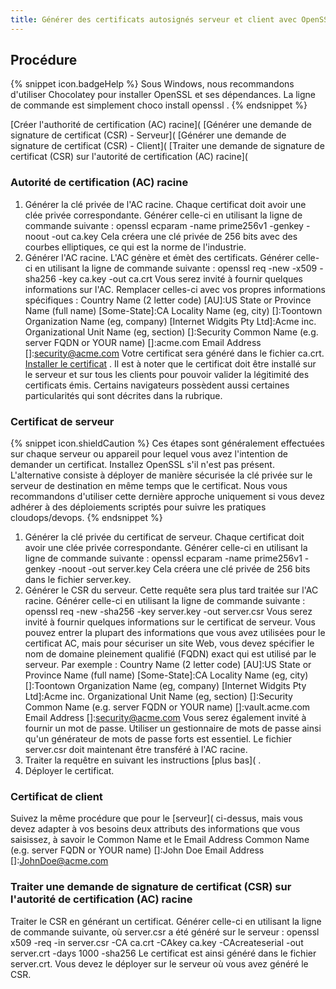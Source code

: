 ```yaml
---
title: Générer des certificats autosignés serveur et client avec OpenSSL
---
```

## Procédure 
{% snippet icon.badgeHelp %} 
Sous Windows, nous recommandons d&apos;utiliser Chocolatey pour installer OpenSSL et ses dépendances. La ligne de commande est simplement choco install openssl . 
{% endsnippet %}
 
[Créer l&apos;authorité de certification (AC) racine]( 
[Générer une demande de signature de certificat (CSR) - Serveur]( 
[Générer une demande de signature de certificat (CSR) - Client]( 
[Traiter une demande de signature de certificat (CSR) sur l&apos;autorité de certification (AC) racine]( 
### Autorité de certification (AC) racine 
1. Générer la clé privée de l&apos;AC racine. Chaque certificat doit avoir une clée privée correspondante. Générer celle-ci en utilisant la ligne de commande suivante : openssl ecparam -name prime256v1 -genkey -noout -out ca.key Cela créera une clé privée de 256 bits avec des courbes elliptiques, ce qui est la norme de l&apos;industrie. 
2. Générer l&apos;AC racine. L&apos;AC génère et émèt des certificats. Générer celle-ci en utilisant la ligne de commande suivante : openssl req -new -x509 -sha256 -key ca.key -out ca.crt Vous serez invité à fournir quelques informations sur l&apos;AC. Remplacer celles-ci avec vos propres informations spécifiques : Country Name (2 letter code) [AU]:US State or Province Name (full name) [Some-State]:CA Locality Name (eg, city) []:Toontown Organization Name (eg, company) [Internet Widgits Pty Ltd]:Acme inc. Organizational Unit Name (eg, section) []:Security Common Name (e.g. server FQDN or YOUR name) []:acme.com Email Address []:security@acme.com Votre certificat sera généré dans le fichier ca.crt. 
[Installer le certificat](KB_InstallRootCertificates) . Il est à noter que le certificat doit être installé sur le serveur et sur tous les clients pour pouvoir valider la légitimité des certificats émis. Certains navigateurs possèdent aussi certaines particularités qui sont décrites dans la rubrique. 
### Certificat de serveur 
{% snippet icon.shieldCaution %} 
Ces étapes sont généralement effectuées sur chaque serveur ou appareil pour lequel vous avez l&apos;intention de demander un certificat. Installez OpenSSL s&apos;il n&apos;est pas présent. L&apos;alternative consiste à déployer de manière sécurisée la clé privée sur le serveur de destination en même temps que le certificat. Nous vous recommandons d&apos;utiliser cette dernière approche uniquement si vous devez adhérer à des déploiements scriptés pour suivre les pratiques cloudops/devops. 
{% endsnippet %}
 
1. Générer la clé privée du certificat de serveur. Chaque certificat doit avoir une clée privée correspondante. Générer celle-ci en utilisant la ligne de commande suivante : openssl ecparam -name prime256v1 -genkey -noout -out server.key Cela créera une clé privée de 256 bits dans le fichier server.key. 
2. Générer le CSR du serveur. Cette requête sera plus tard traitée sur l&apos;AC racine. Générer celle-ci en utilisant la ligne de commande suivante : openssl req -new -sha256 -key server.key -out server.csr Vous serez invité à fournir quelques informations sur le certificat de serveur. Vous pouvez entrer la plupart des informations que vous avez utilisées pour le certificat AC, mais pour sécuriser un site Web, vous devez spécifier le nom de domaine pleinement qualifié (FQDN) exact qui est utilisé par le serveur. Par exemple : Country Name (2 letter code) [AU]:US State or Province Name (full name) [Some-State]:CA Locality Name (eg, city) []:Toontown Organization Name (eg, company) [Internet Widgits Pty Ltd]:Acme inc. Organizational Unit Name (eg, section) []:Security Common Name (e.g. server FQDN or YOUR name) []:vault.acme.com Email Address []:security@acme.com Vous serez également invité à fournir un mot de passe. Utiliser un gestionnaire de mots de passe ainsi qu&apos;un générateur de mots de passe forts est essentiel. Le fichier server.csr doit maintenant être transféré à l&apos;AC racine. 
3. Traiter la requêtre en suivant les instructions [plus bas]( . 
4. Déployer le certificat. 
### Certificat de client 
Suivez la même procédure que pour le [serveur]( ci-dessus, mais vous devez adapter à vos besoins deux attributs des informations que vous saisissez, à savoir le Common Name et le Email Address Common Name (e.g. server FQDN or YOUR name) []:John Doe 
Email Address []:JohnDoe@acme.com 
### Traiter une demande de signature de certificat (CSR) sur l&apos;autorité de certification (AC) racine 
Traiter le CSR en générant un certificat. Générer celle-ci en utilisant la ligne de commande suivante, où server.csr a été généré sur le serveur : openssl x509 -req -in server.csr -CA ca.crt -CAkey ca.key -CAcreateserial -out server.crt -days 1000 -sha256 Le certificat est ainsi généré dans le fichier server.crt. Vous devez le déployer sur le serveur où vous avez généré le CSR. 

